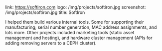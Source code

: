 link: https://softiron.com
logo: /img/projects/softiron.jpg
screenshot: /img/projects/softiron.jpg
title: SoftIron

I helped them build various internal tools. Some for supporting their
manufacturing; serial number generation, MAC address assignments, and lots more.
Other projects included marketing tools (static asset management and hosting),
and hardware cluster management (APIs for adding removing servers to a CEPH
cluster).
